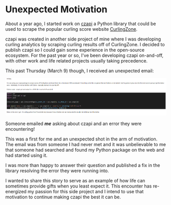 # Unexpected Motivation

About a year ago, I started work on [czapi](https://pypi.org/project/czapi/) a Python library that could be used to scrape the popular curling score website [CurlingZone](https://www.curlingzone.com). 

czapi was created in another side project of mine where I was developing curling analytics by scraping curling results off of CurlingZone. I decided to publish czapi so I could gain some experience in the open-source ecosystem. For the past year or so, I've been developing czapi on-and-off, with other work and life related projects usually taking precedence.

This past Thursday (March 9) though, I received an unexpected email:

<img src = "../images/motivation/czapi_use.PNG" />

Someone emailed _**me**_ asking about czapi and an error they were encountering!

This was a first for me and an unexpected shot in the arm of motivation. The email was from someone I had never met and it was unbelievable to me that someone had searched and found my Python package on the web and had started using it. 

I was more than happy to answer their question and published a fix in the library resolving the error they were running into. 

I wanted to share this story to serve as an example of how life can sometimes provide gifts when you least expect it. This encounter has re-energized my passion for this side project and I intend to use that motivation to continue making czapi the best it can be.
